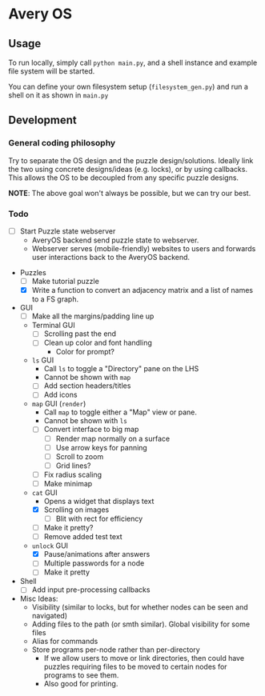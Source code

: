 # Avery OS

## Usage

To run locally, simply call `python main.py`, and a shell instance and example
file system will be started.

You can define your own filesystem setup (`filesystem_gen.py`) and run a shell 
on it as shown in `main.py`

## Development

### General coding philosophy

Try to separate the OS design and the puzzle design/solutions. Ideally link
the two using concrete designs/ideas (e.g. locks), or by using callbacks. This
allows the OS to be decoupled from any specific puzzle designs.

**NOTE**: The above goal won't always be possible, but we can try our best.

### Todo

- [ ] Start Puzzle state webserver
  - AveryOS backend send puzzle state to webserver.
  - Webserver serves (mobile-friendly) websites to users and forwards user interactions
    back to the AveryOS backend.
- Puzzles
  - [ ] Make tutorial puzzle
  - [x] Write a function to convert an adjacency matrix and a list of names to a
        FS graph.
- GUI
  - [ ] Make all the margins/padding line up
  - Terminal GUI
    - [ ] Scrolling past the end
    - [ ] Clean up color and font handling
      - Color for prompt?
  - `ls` GUI
    - Call `ls` to toggle a "Directory" pane on the LHS
    - Cannot be shown with `map`
    - [ ] Add section headers/titles
    - [ ] Add icons
  - `map` GUI (`render`)
    - Call `map` to toggle either a "Map" view or pane.
    - Cannot be shown with `ls`
    - [ ] Convert interface to big map
      - [ ] Render map normally on a surface
      - [ ] Use arrow keys for panning
      - [ ] Scroll to zoom
      - [ ] Grid lines?
    - [ ] Fix radius scaling
    - [ ] Make minimap
  - `cat` GUI
    - Opens a widget that displays text
    - [x] Scrolling on images
      - [ ] Blit with rect for efficiency
    - [ ] Make it pretty?
    - [ ] Remove added test text
  - `unlock` GUI
    - [x] Pause/animations after answers
    - [ ] Multiple passwords for a node
    - [ ] Make it pretty
- Shell
  - [ ] Add input pre-processing callbacks

- Misc Ideas:
  - Visibility (similar to locks, but for whether nodes can be seen and navigated)
  - Adding files to the path (or smth similar). Global visibility for some files
  - Alias for commands
  - Store programs per-node rather than per-directory
    - If we allow users to move or link directories, then could have puzzles
      requiring files to be moved to certain nodes for programs to see them.
    - Also good for printing.
